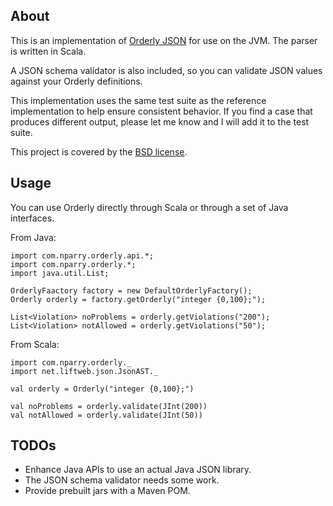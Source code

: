 About
-----

This is an implementation of [Orderly JSON](http://orderly-json.org/) for use on
the JVM.  The parser is written in Scala.

A JSON schema validator is also included, so you can validate JSON values against
your Orderly definitions.

This implementation uses the same test suite as the reference implementation to
help ensure consistent behavior.  If you find a case that produces different
output, please let me know and I will add it to the test suite.

This project is covered by the [BSD license](http://www.opensource.org/licenses/bsd-license.php).


Usage
-----

You can use Orderly directly through Scala or through a set of Java interfaces.

From Java:

    import com.nparry.orderly.api.*;
    import com.nparry.orderly.*;
    import java.util.List;
    
    OrderlyFaactory factory = new DefaultOrderlyFactory();
    Orderly orderly = factory.getOrderly("integer {0,100};");
    
    List<Violation> noProblems = orderly.getViolations("200");
    List<Violation> notAllowed = orderly.getViolations("50");

From Scala:

    import com.nparry.orderly._
    import net.liftweb.json.JsonAST._
    
    val orderly = Orderly("integer {0,100};")
    
    val noProblems = orderly.validate(JInt(200))
    val notAllowed = orderly.validate(JInt(50))


TODOs
-----

* Enhance Java APIs to use an actual Java JSON library.
* The JSON schema validator needs some work.
* Provide prebuilt jars with a Maven POM.

